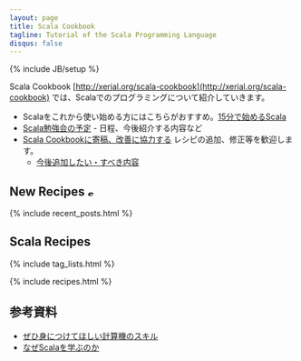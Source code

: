 ```yaml
---
layout: page
title: Scala Cookbook
tagline: Tutorial of the Scala Programming Language
disqus: false
---
```

{% include JB/setup %}

Scala Cookbook [http://xerial.org/scala-cookbook](http://xerial.org/scala-cookbook) では、Scalaでのプログラミングについて紹介していきます。

* Scalaをこれから使い始める方にはこちらがおすすめ。[15分で始めるScala]({{BASE_PATH}}/recipes/2012/11/29/scala-in-15-minutes/)
* [Scala勉強会の予定](schedule.html) - 日程、今後紹介する内容など
* [Scala Cookbookに寄稿、改善に協力する](contribute.html)  レシピの追加、修正等を歓迎します。
  * [今後追加したい・すべき内容](todo.html)

## New Recipes <a href="{{ BASE_PATH }}/atom.xml"><img src="{{BASE_PATH}}/images/feed-icon-28x28.png" width="14" height="14" title="subscribe recent posts of scala-cookbook"></a>

{% include recent_posts.html %}

<h2 id="recipes-ref">Scala Recipes</h2>

{% include tag_lists.html %}

{% include recipes.html %} 

## 参考資料

* [ぜひ身につけてほしい計算機のスキル](skills.html)
* [なぜScalaを学ぶのか](why-learning-scala.html)
